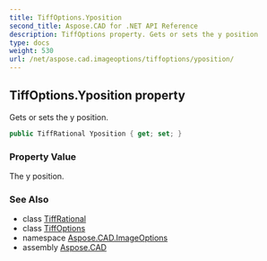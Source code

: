 ```yaml
---
title: TiffOptions.Yposition
second_title: Aspose.CAD for .NET API Reference
description: TiffOptions property. Gets or sets the y position
type: docs
weight: 530
url: /net/aspose.cad.imageoptions/tiffoptions/yposition/
---
```

## TiffOptions.Yposition property

Gets or sets the y position.

```csharp
public TiffRational Yposition { get; set; }
```

### Property Value

The y position.

### See Also

* class [TiffRational](../../../aspose.cad.fileformats.tiff/tiffrational/)
* class [TiffOptions](../)
* namespace [Aspose.CAD.ImageOptions](../../tiffoptions/)
* assembly [Aspose.CAD](../../../)


